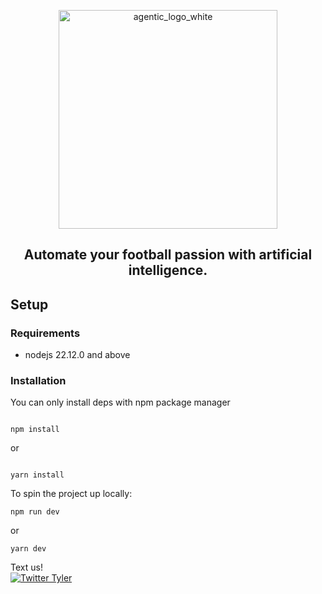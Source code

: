 
<p align="center">
  <img src="https://github.com/user-attachments/assets/77c2a579-977f-4429-a6ce-588f22983aa6" width="350" alt="agentic_logo_white">
</p>

<h2 align="center">Automate your football passion with artificial intelligence.</h2>

## Setup

### Requirements

- nodejs 22.12.0 and above

### Installation

You can only install deps with npm package manager

```shell

npm install

```

or 

```shell

yarn install

```

To spin the project up locally:

```shell
npm run dev
```

or

```shell
yarn dev
```

Text us! <br>
[![Twitter Tyler](https://img.shields.io/twitter/follow/Tyler_Jusfly?style=flat-square&logo=X)](https://twitter.com/Tyler_Jusfly)

